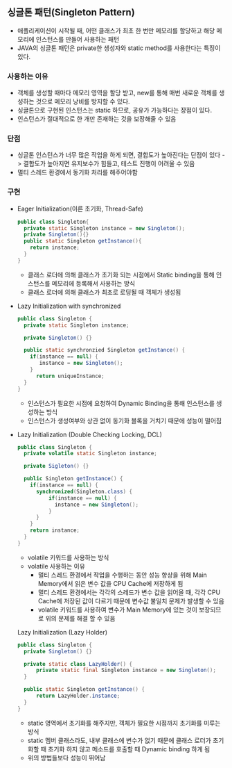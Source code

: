 ## 싱글톤 패턴(Singleton Pattern)
- 애플리케이션이 시작될 때, 어떤 클래스가 최초 한 번만 메모리를 할당하고 해당 메모리에 인스턴스를 만들어 사용하는 패턴
- JAVA의 싱글톤 패턴은 private한 생성자와 static method를 사용한다는 특징이 있다.

### 사용하는 이유
- 객체를 생성할 때마다 메모리 영역을 할당 받고, new를 통해 매번 새로운 객체를 생성하는 것으로 메모리 낭비를 방지할 수 있다.
- 싱글톤으로 구현된 인스턴스는 static 하므로, 공유가 가능하다는 장점이 있다.
- 인스턴스가 절대적으로 한 개만 존재하는 것을 보장해줄 수 있음

### 단점
- 싱글톤 인스턴스가 너무 많은 작업을 하게 되면, 결합도가 높아진다는 단점이 있다
-> 결합도가 높아지면 유지보수가 힘들고, 테스트 진행이 어려울 수 있음
- 멀티 스레드 환경에서 동기화 처리를 해주어야함


### 구현
- Eager Initialization(이른 초기화, Thread-Safe)
  ```Java
  public class Singleton{
    private static Singleton instance = new Singleton();
    private Singleton(){}
    public static Singleton getInstance(){
      return instance;
    }
  }
  ```
  - 클래스 로더에 의해 클래스가 초기화 되는 시점에서 Static binding을 통해 인스턴스를 메모리에 등록해서 사용하는 방식
  - 클래스 로더에 의해 클래스가 최초로 로딩될 때 객체가 생성됨


- Lazy Initialization with synchronized
  ```Java
  public class Singleton {
    private static Singleton instance;

    private Singleton() {}

    public static synchronzied Singleton getInstance() {
      if(instance == null) {
         instance = new Singleton();
      }
        return uniqueInstance;
    }
  }
  ```
  - 인스턴스가 필요한 시점에 요청하여 Dynamic Binding을 통해 인스턴스를 생성하는 방식 
  - 인스턴스가 생성여부와 상관 없이 동기화 블록을 거치기 때문에 성능이 떨어짐

- Lazy Initialization (Double Checking Locking, DCL)
  ```JAVA
  public class Singleton {
    private volatile static Singleton instance;

    private Sigleton() {}

    public Singleton getInstance() {
      if(instance == null) {
        synchronized(Singleton.class) {
            if(instance == null) {
              instance = new Singleton(); 
            }
        }
      }
      return instance;
    }
  }
  ```
  - volatile 키워드를 사용하는 방식
  - volatile 사용하는 이유
    - 멀티 스레드 환경에서 작업을 수행하는 동안 성능 향상을 위해 Main Memory에서 읽은 변수 값을 CPU Cache에 저장하게 됨
    - 멀티 스레드 환경에서는 각각의 스레드가 변수 값을 읽어올 때, 각각 CPU Cache에 저장된 값이 다르기 때문에 변수값 불일치 문제가 발생할 수 있음
    - volatile 키워드를 사용하여 변수가 Main Memory에 있는 것이 보장되므로 위의 문제를 해결 할 수 있음

  Lazy Initialization (Lazy Holder)
  ```Java
  public class Singleton {
    private Singleton() {}

    private static class LazyHolder() {
        private static final Singleton instance = new Singleton();
    }

    public static Singleton getInstance() {
        return LazyHolder.instance;
    }    
  }
  ```
  - static 영역에서 초기화를 해주지만, 객체가 필요한 시점까지 초기화를 미루는 방식
  - static 멤버 클래스라도, 내부 클래스에 변수가 없기 때문에 클래스 로더가 초기화할 때 초기화 하지 않고 메소드를 호출할 때 Dynamic binding 하게 됨
  - 위의 방법들보다 성능이 뛰어남
